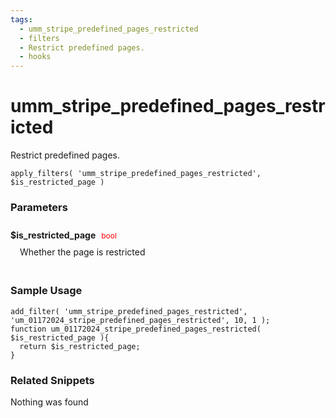 ```yaml
---
tags: 
  - umm_stripe_predefined_pages_restricted
  - filters
  - Restrict predefined pages.
  - hooks
---
```

# umm\_stripe\_predefined\_pages\_restricted
Restrict predefined pages.
<Badge text="Since 1.0.0" vertical="middle" />
``` php:no-line-numbers
apply_filters( 'umm_stripe_predefined_pages_restricted', $is_restricted_page )
```
<div class='hook-sep'></div>

### Parameters

<div style='padding: 10px 0px 10px;'>
<strong>$is_restricted_page</strong> <span style='color:red;font-size:12px;padding: 0px 5px 0px 5px' >bool</span>
<div style="margin-left:10px;padding: 10px 5px">Whether the page is restricted</div>
</div>
<div class='hook-sep'></div>



### Sample Usage

``` php:no-line-numbers
add_filter( 'umm_stripe_predefined_pages_restricted', 'um_01172024_stripe_predefined_pages_restricted', 10, 1 );
function um_01172024_stripe_predefined_pages_restricted( $is_restricted_page ){
  return $is_restricted_page;
}
```
<div class='hook-sep'></div>



### Related Snippets

Nothing was found

